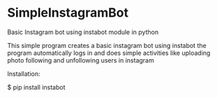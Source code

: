# SimpleInstagramBot
Basic Instagram bot using instabot module in python

This simple program creates a basic instagram bot using instabot the program automatically logs in and does simple activities like uploading photo
following and unfollowing users in instagram


Installation:

$ pip install instabot

